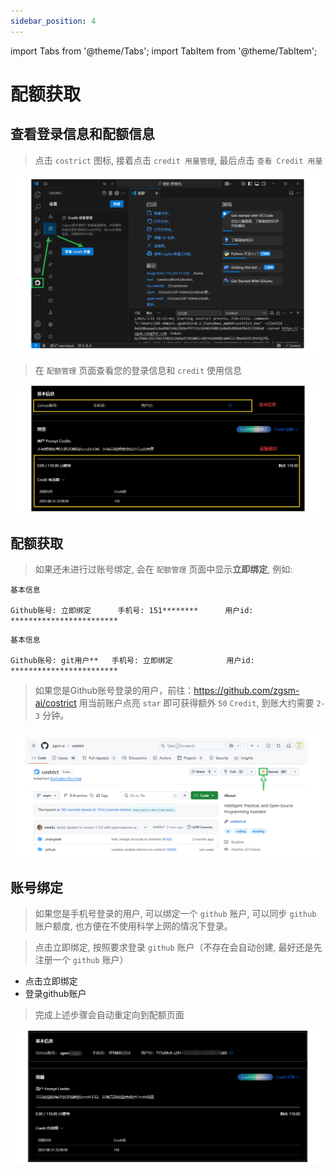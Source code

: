 ```yaml
---
sidebar_position: 4
---
```

import Tabs from '@theme/Tabs';
import TabItem from '@theme/TabItem';

# 配额获取



## 查看登录信息和配额信息

> 点击 `costrict` 图标, 接着点击 `credit 用量管理`, 最后点击 `查看 Credit 用量`

![img.png](img/credit-setting.png)

> 在 `配额管理` 页面查看您的登录信息和 `credit` 使用信息

![img.png](img/credit-page.png)



## 配额获取

> 如果还未进行过账号绑定, 会在 `配额管理` 页面中显示**立即绑定**, 例如:

<Tabs>
  <TabItem value="phone" label="手机 登录" default>

```
基本信息

Github账号: 立即绑定      手机号: 151********      用户id:  ************************
```

  </TabItem>

  <TabItem value="github" label="github 登录">

```
基本信息

Github账号: git用户**   手机号: 立即绑定            用户id:  ************************
```

  </TabItem>
</Tabs>



> 如果您是Github账号登录的用户，前往：https://github.com/zgsm-ai/costrict  用当前账户点亮 `star` 即可获得额外 `50` `Credit`, 到账大约需要 `2-3` 分钟。

![img.png](img/star-credit.png)


## 账号绑定

> 如果您是手机号登录的用户, 可以绑定一个 `github` 账户, 可以同步 `github` 账户额度, 也方便在不使用科学上网的情况下登录。

> 点击立即绑定, 按照要求登录 `github` 账户（不存在会自动创建, 最好还是先注册一个 `github` 账户）

- 点击立即绑定
- 登录github账户

> 完成上述步骤会自动重定向到配额页面

![img_1.png](img/linked-accounts.png)
